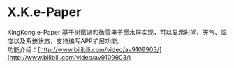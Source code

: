 # X.K.e-Paper
XingKong e-Paper
基于树莓派和微雪电子墨水屏实现，可以显示时间、天气、温度以及系统状态，支持编写APP扩展功能。<br/>
功能介绍：[http://www.bilibili.com/video/av9109903/](http://www.bilibili.com/video/av9109903/)<br/>
